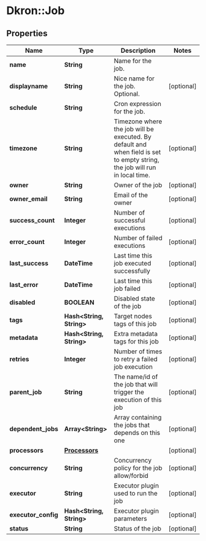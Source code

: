 # Dkron::Job

## Properties
Name | Type | Description | Notes
------------ | ------------- | ------------- | -------------
**name** | **String** | Name for the job. | 
**displayname** | **String** | Nice name for the job. Optional. | [optional] 
**schedule** | **String** | Cron expression for the job. | 
**timezone** | **String** | Timezone where the job will be executed. By default and when field is set to empty string, the job will run in local time. | [optional] 
**owner** | **String** | Owner of the job | [optional] 
**owner_email** | **String** | Email of the owner | [optional] 
**success_count** | **Integer** | Number of successful executions | [optional] 
**error_count** | **Integer** | Number of failed executions | [optional] 
**last_success** | **DateTime** | Last time this job executed successfully | [optional] 
**last_error** | **DateTime** | Last time this job failed | [optional] 
**disabled** | **BOOLEAN** | Disabled state of the job | [optional] 
**tags** | **Hash&lt;String, String&gt;** | Target nodes tags of this job | [optional] 
**metadata** | **Hash&lt;String, String&gt;** | Extra metadata tags for this job | [optional] 
**retries** | **Integer** | Number of times to retry a failed job execution | [optional] 
**parent_job** | **String** | The name/id of the job that will trigger the execution of this job | [optional] 
**dependent_jobs** | **Array&lt;String&gt;** | Array containing the jobs that depends on this one | [optional] 
**processors** | [**Processors**](Processors.md) |  | [optional] 
**concurrency** | **String** | Concurrency policy for the job allow/forbid | [optional] 
**executor** | **String** | Executor plugin used to run the job | [optional] 
**executor_config** | **Hash&lt;String, String&gt;** | Executor plugin parameters | [optional] 
**status** | **String** | Status of the job | [optional] 


